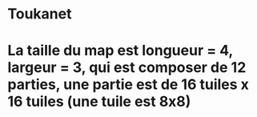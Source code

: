 # Toukanet

# La taille du map est longueur = 4, largeur = 3, qui est composer de 12 parties, une partie est de 16 tuiles x 16 tuiles (une tuile est 8x8)
